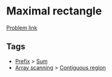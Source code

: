 # Maximal rectangle

[Problem link](https://leetcode.com/problems/maximal-rectangle)

## Tags

* [Prefix](/README.md#Prefix) > [Sum](/README.md#Prefix-Sum)
* [Array scanning](/README.md#Array_scanning) > [Contiguous region](/README.md#Array_scanning-Contiguous_region)
